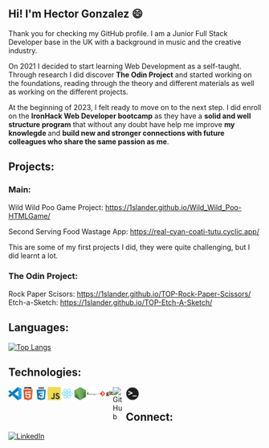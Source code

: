 ## Hi! I'm Hector Gonzalez :smile: 

Thank you for checking my GitHub profile. I am a Junior Full Stack Developer base in the UK with a background in music and the creative industry.

On 2021 I decided to start learning Web Development as a self-taught. Through research I did discover <strong>The Odin Project</strong> and started working on the foundations, reading through the theory and different materials as well as working on the different projects.

At the beginning of 2023, I felt ready to move on to the next step.
I did enroll on the <strong>IronHack Web Developer bootcamp</strong> as they have a <strong> solid and well structure program</strong> that without any doubt have help me improve <strong>my knowlegde </strong> and <strong>build new and stronger connections with future colleagues who share the same passion as me</strong>.

## Projects:

 ###  Main:

Wild Wild Poo Game Project: https://1slander.github.io/Wild_Wild_Poo-HTMLGame/

Second Serving Food Wastage App: https://real-cyan-coati-tutu.cyclic.app/


This are some of my first projects I did, they were quite challenging, but I did learnt a lot.

 ###  The Odin Project:

Rock Paper Scisors: https://1slander.github.io/TOP-Rock-Paper-Scissors/
<br>
Etch-a-Sketch: https://1slander.github.io/TOP-Etch-A-Sketch/

## Languages:
[![Top Langs](https://github-readme-stats.vercel.app/api/top-langs/?username=1slander&layout=donut)](https://github.com/anuraghazra/github-readme-stats)

## Technologies:

[<img align="left" alt="Visual Studio Code" width="26px" src="https://raw.githubusercontent.com/github/explore/80688e429a7d4ef2fca1e82350fe8e3517d3494d/topics/visual-studio-code/visual-studio-code.png" />](https://code.visualstudio.com/)
[<img align="left" alt="HTML5" width="26px" src="https://raw.githubusercontent.com/github/explore/80688e429a7d4ef2fca1e82350fe8e3517d3494d/topics/html/html.png" />](https://developer.mozilla.org/en-US/docs/Web/HTML)
[<img align="left" alt="CSS3" width="26px" src="https://raw.githubusercontent.com/github/explore/80688e429a7d4ef2fca1e82350fe8e3517d3494d/topics/css/css.png" />](https://developer.mozilla.org/en-US/docs/Web/CSS)
[<img align="left" alt="JavaScript" width="26px" src="https://raw.githubusercontent.com/github/explore/80688e429a7d4ef2fca1e82350fe8e3517d3494d/topics/javascript/javascript.png" />](https://developer.mozilla.org/en-US/docs/Web/JavaScript)
[<img align="left" alt="React" width="26px" src="https://raw.githubusercontent.com/github/explore/80688e429a7d4ef2fca1e82350fe8e3517d3494d/topics/react/react.png" />](https://reactjs.org/)
[<img align="left" alt="Node.js" width="26px" src="https://raw.githubusercontent.com/github/explore/80688e429a7d4ef2fca1e82350fe8e3517d3494d/topics/nodejs/nodejs.png" />](https://nodejs.org/)
[<img align="left" alt="MongoDB" width="26px" src="https://raw.githubusercontent.com/github/explore/80688e429a7d4ef2fca1e82350fe8e3517d3494d/topics/mongodb/mongodb.png" />](https://www.mongodb.com/)
[<img align="left" alt="Git" width="26px" src="https://raw.githubusercontent.com/github/explore/80688e429a7d4ef2fca1e82350fe8e3517d3494d/topics/git/git.png" />](https://git-scm.com/)
[<img align="left" alt="GitHub" width="26px" src="https://e7.pngegg.com/pngimages/911/648/png-clipart-github-repository-computer-icons-logo-github-blue-git-thumbnail.png"/>](https://github.com/)
[<img align="left" alt="Terminal" width="26px" src="https://raw.githubusercontent.com/github/explore/80688e429a7d4ef2fca1e82350fe8e3517d3494d/topics/terminal/terminal.png" />](https://en.wikipedia.org/wiki/Computer_terminal) 

<br>

## Connect:

[![LinkedIn](https://img.shields.io/badge/linkedin-%230077B5.svg?style=for-the-badge&logo=linkedin&logoColor=white)](https://www.linkedin.com/in/hectorgonzalez29/)
